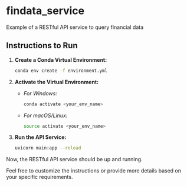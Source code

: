 # findata_service

Example of a RESTful API service to query financial data

## Instructions to Run

1. **Create a Conda Virtual Environment:**

   ```bash
   conda env create -f environment.yml
   ```

2. **Activate the Virtual Environment:**

   - _For Windows:_

     ```bash
     conda activate <your_env_name>
     ```

   - _For macOS/Linux:_
     ```bash
     source activate <your_env_name>
     ```

3. **Run the API Service:**
   ```bash
   uvicorn main:app --reload
   ```

Now, the RESTful API service should be up and running.

Feel free to customize the instructions or provide more details based on your specific requirements.
